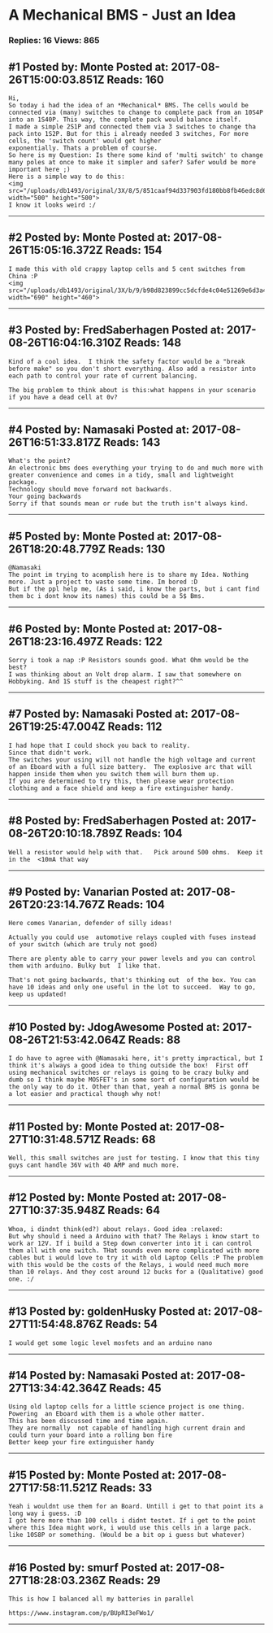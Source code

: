 # A Mechanical BMS - Just an Idea

### Replies: 16 Views: 865

## \#1 Posted by: Monte Posted at: 2017-08-26T15:00:03.851Z Reads: 160

```
Hi,
So today i had the idea of an *Mechanical* BMS. The cells would be connected via (many) switches to change to complete pack from an 10S4P into an 1S40P. This way, the complete pack would balance itself.
I made a simple 2S1P and connected them via 3 switches to change tha pack into 1S2P. But for this i already needed 3 switches, For more cells, the 'switch count' would get higher 
exponentially. Thats a problem of course.
So here is my Question: Is there some kind of 'multi switch' to change many poles at once to make it simpler and safer? Safer would be more important here ;)
Here is a simple way to do this:
<img src="/uploads/db1493/original/3X/8/5/851caaf94d337903fd180bb8fb46edc8d6233c87.png" width="500" height="500">
I know it looks weird :/
```

---
## \#2 Posted by: Monte Posted at: 2017-08-26T15:05:16.372Z Reads: 154

```
I made this with old crappy laptop cells and 5 cent switches from China :P
<img src="/uploads/db1493/original/3X/b/9/b98d823899cc5dcfde4c04e51269e6d3a4774d9c.JPG" width="690" height="460">
```

---
## \#3 Posted by: FredSaberhagen Posted at: 2017-08-26T16:04:16.310Z Reads: 148

```
Kind of a cool idea.  I think the safety factor would be a "break before make" so you don't short everything. Also add a resistor into each path to control your rate of current balancing.

The big problem to think about is this:what happens in your scenario if you have a dead cell at 0v?
```

---
## \#4 Posted by: Namasaki Posted at: 2017-08-26T16:51:33.817Z Reads: 143

```
What's the point?
An electronic bms does everything your trying to do and much more with greater convenience and comes in a tidy, small and lightweight package. 
Technology should move forward not backwards. 
Your going backwards
Sorry if that sounds mean or rude but the truth isn't always kind.
```

---
## \#5 Posted by: Monte Posted at: 2017-08-26T18:20:48.779Z Reads: 130

```
@Namasaki 
The point im trying to acomplish here is to share my Idea. Nothing more. Just a project to waste some time. Im bored :D
But if the ppl help me, (As i said, i know the parts, but i cant find them bc i dont know its names) this could be a 5$ Bms.
```

---
## \#6 Posted by: Monte Posted at: 2017-08-26T18:23:16.497Z Reads: 122

```
Sorry i took a nap :P Resistors sounds good. What Ohm would be the best?
I was thinking about an Volt drop alarm. I saw that somewhere on Hobbyking. And 1S stuff is the cheapest right?^^
```

---
## \#7 Posted by: Namasaki Posted at: 2017-08-26T19:25:47.004Z Reads: 112

```
I had hope that I could shock you back to reality. 
Since that didn't work. 
The switches your using will not handle the high voltage and current of an Eboard with a full size battery.  The explosive arc that will happen inside them when you switch them will burn them up. 
If you are determined to try this, then please wear protection clothing and a face shield and keep a fire extinguisher handy.
```

---
## \#8 Posted by: FredSaberhagen Posted at: 2017-08-26T20:10:18.789Z Reads: 104

```
Well a resistor would help with that.   Pick around 500 ohms.  Keep it in the  <10mA that way
```

---
## \#9 Posted by: Vanarian Posted at: 2017-08-26T20:23:14.767Z Reads: 104

```
Here comes Vanarian, defender of silly ideas!

Actually you could use  automotive relays coupled with fuses instead of your switch (which are truly not good) 

There are plenty able to carry your power levels and you can control them with arduino. Bulky but  I like that.

That's not going backwards, that's thinking out  of the box. You can have 10 ideas and only one useful in the lot to succeed.  Way to go, keep us updated!
```

---
## \#10 Posted by: JdogAwesome Posted at: 2017-08-26T21:53:42.064Z Reads: 88

```
I do have to agree with @Namasaki here, it's pretty impractical, but I think it's always a good idea to thing outside the box!  First off using mechanical switches or relays is going to be crazy bulky and dumb so I think maybe MOSFET's in some sort of configuration would be the only way to do it. Other than that, yeah a normal BMS is gonna be a lot easier and practical though why not!
```

---
## \#11 Posted by: Monte Posted at: 2017-08-27T10:31:48.571Z Reads: 68

```
Well, this small switches are just for testing. I know that this tiny guys cant handle 36V with 40 AMP and much more.
```

---
## \#12 Posted by: Monte Posted at: 2017-08-27T10:37:35.948Z Reads: 64

```
Whoa, i dindnt think(ed?) about relays. Good idea :relaxed:
But why should i need a Arduino with that? The Relays i know start to work ar 12V. If i build a Step down converter into it i can control them all with one switch. THat sounds even more complicated with more cables but i would love to try it with old Laptop Cells :P The problem with this would be the costs of the Relays, i would need much more than 10 relays. And they cost around 12 bucks for a (Qualitative) good one. :/
```

---
## \#13 Posted by: goldenHusky Posted at: 2017-08-27T11:54:48.876Z Reads: 54

```
I would get some logic level mosfets and an arduino nano
```

---
## \#14 Posted by: Namasaki Posted at: 2017-08-27T13:34:42.364Z Reads: 45

```
Using old laptop cells for a little science project is one thing.  
Powering  an Eboard with them is a whole other matter. 
This has been discussed time and time again. 
They are normally  not capable of handling high current drain and could turn your board into a rolling bon fire
Better keep your fire extinguisher handy
```

---
## \#15 Posted by: Monte Posted at: 2017-08-27T17:58:11.521Z Reads: 33

```
Yeah i wouldnt use them for an Board. Untill i get to that point its a long way i guess. :D
I got here more than 100 cells i didnt testet. If i get to the point where this Idea might work, i would use this cells in a large pack. like 10S8P or something. (Would be a bit op i guess but whatever)
```

---
## \#16 Posted by: smurf Posted at: 2017-08-27T18:28:03.236Z Reads: 29

```
This is how I balanced all my batteries in parallel

https://www.instagram.com/p/BUpRI3eFWo1/
```

---
